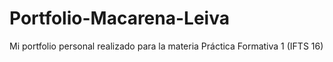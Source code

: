 # Portfolio-Macarena-Leiva
Mi portfolio personal realizado para la materia Práctica Formativa 1 (IFTS 16)
